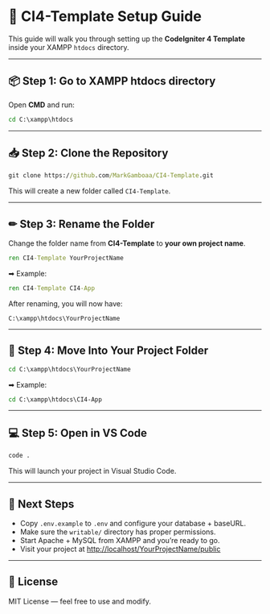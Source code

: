# 🚀 CI4-Template Setup Guide

This guide will walk you through setting up the **CodeIgniter 4 Template** inside your XAMPP `htdocs` directory.

---

## 📦 Step 1: Go to XAMPP htdocs directory

Open **CMD** and run:

```cmd
cd C:\xampp\htdocs
```

---

## 📥 Step 2: Clone the Repository

```cmd
git clone https://github.com/MarkGamboaa/CI4-Template.git
```

This will create a new folder called `CI4-Template`.

---

## ✏ Step 3: Rename the Folder

Change the folder name from **CI4-Template** to **your own project name**.

```cmd
ren CI4-Template YourProjectName
```

➡ Example:  
```cmd
ren CI4-Template CI4-App
```

After renaming, you will now have:  
```
C:\xampp\htdocs\YourProjectName
```

---

## 📂 Step 4: Move Into Your Project Folder

```cmd
cd C:\xampp\htdocs\YourProjectName
```

➡ Example:  
```cmd
cd C:\xampp\htdocs\CI4-App
```

---

## 💻 Step 5: Open in VS Code

```cmd
code .
```

This will launch your project in Visual Studio Code.

---

## 🎯 Next Steps

- Copy `.env.example` to `.env` and configure your database + baseURL.  
- Make sure the `writable/` directory has proper permissions.  
- Start Apache + MySQL from XAMPP and you’re ready to go.  
- Visit your project at [http://localhost/YourProjectName/public](http://localhost/YourProjectName/public)

---

## 📄 License

MIT License — feel free to use and modify.
